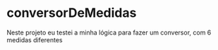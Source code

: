 # conversorDeMedidas
Neste projeto eu testei a minha lógica para fazer um conversor, com 6 medidas diferentes
